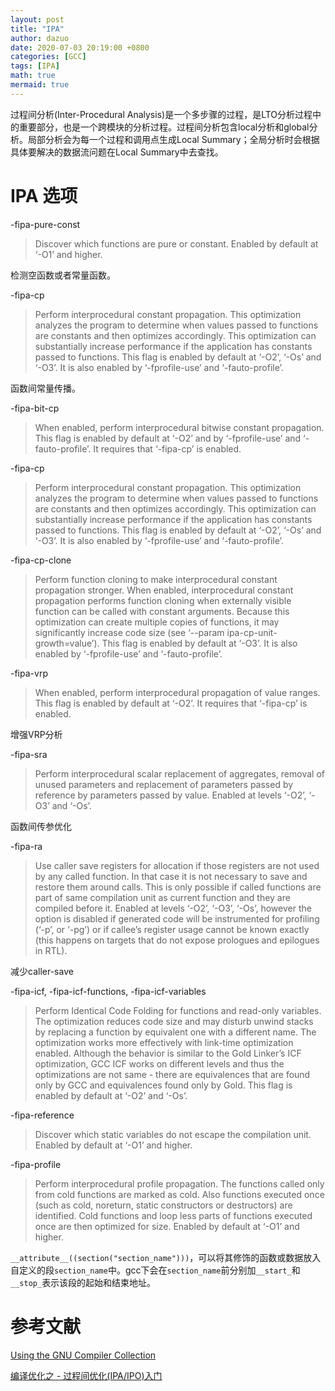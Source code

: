 ```yaml
---
layout: post
title: "IPA"
author: dazuo
date: 2020-07-03 20:19:00 +0800
categories: [GCC]
tags: [IPA]
math: true
mermaid: true
---
```


过程间分析(Inter-Procedural Analysis)是一个多步骤的过程，是LTO分析过程中的重要部分，也是一个跨模块的分析过程。过程间分析包含local分析和global分析。局部分析会为每一个过程和调用点生成Local Summary；全局分析时会根据具体要解决的数据流问题在Local Summary中去查找。



# IPA 选项

-fipa-pure-const

>  Discover which functions are pure or constant. Enabled by default at ‘-O1’ and higher. 

检测空函数或者常量函数。



-fipa-cp

> Perform interprocedural constant propagation. This optimization analyzes the program to determine when values passed to functions are constants and then optimizes accordingly. This optimization can substantially increase performance if the application has constants passed to functions. This flag is enabled by default at ‘-O2’, ‘-Os’ and ‘-O3’. It is also enabled by ‘-fprofile-use’ and ‘-fauto-profile’.

函数间常量传播。



-fipa-bit-cp

> When enabled, perform interprocedural bitwise constant propagation. This flag is enabled by default at ‘-O2’ and by ‘-fprofile-use’ and ‘-fauto-profile’. It requires that ‘-fipa-cp’ is enabled.



-fipa-cp

> Perform interprocedural constant propagation. This optimization analyzes the program to determine when values passed to functions are constants and then optimizes accordingly. This optimization can substantially increase performance if the application has constants passed to functions. This flag is enabled by default at ‘-O2’, ‘-Os’ and ‘-O3’. It is also enabled by ‘-fprofile-use’ and ‘-fauto-profile’.



-fipa-cp-clone

> Perform function cloning to make interprocedural constant propagation stronger. When enabled, interprocedural constant propagation performs function cloning when externally visible function can be called with constant arguments. Because this optimization can create multiple copies of functions, it may significantly increase code size (see ‘--param ipa-cp-unit-growth=value’). This flag is enabled by default at ‘-O3’. It is also enabled by ‘-fprofile-use’ and ‘-fauto-profile’.



-fipa-vrp 

> When enabled, perform interprocedural propagation of value ranges. This flag is enabled by default at ‘-O2’. It requires that ‘-fipa-cp’ is enabled.

增强VRP分析



-fipa-sra 

> Perform interprocedural scalar replacement of aggregates, removal of unused parameters and replacement of parameters passed by reference by parameters passed by value. Enabled at levels ‘-O2’, ‘-O3’ and ‘-Os’.

函数间传参优化



-fipa-ra

> Use caller save registers for allocation if those registers are not used by any called function. In that case it is not necessary to save and restore them around calls. This is only possible if called functions are part of same compilation unit as current function and they are compiled before it. Enabled at levels ‘-O2’, ‘-O3’, ‘-Os’, however the option is disabled if generated code will be instrumented for profiling (‘-p’, or ‘-pg’) or if callee’s register usage cannot be known exactly (this happens on targets that do not expose prologues and epilogues in RTL).

减少caller-save



-fipa-icf, -fipa-icf-functions, -fipa-icf-variables

> Perform Identical Code Folding for functions and read-only variables. The optimization reduces code size and may disturb unwind stacks by replacing a function by equivalent one with a different name. The optimization works more effectively with link-time optimization enabled. Although the behavior is similar to the Gold Linker’s ICF optimization, GCC ICF works on different levels and thus the optimizations are not same - there are equivalences that are found only by GCC and equivalences found only by Gold. This flag is enabled by default at ‘-O2’ and ‘-Os’.



-fipa-reference

> Discover which static variables do not escape the compilation unit. Enabled by default at ‘-O1’ and higher.



-fipa-profile

> Perform interprocedural profile propagation. The functions called only from cold functions are marked as cold. Also functions executed once (such as cold, noreturn, static constructors or destructors) are identified. Cold functions and loop less parts of functions executed once are then optimized for size. Enabled by default at ‘-O1’ and higher.



`__attribute__((section("section_name")))`，可以将其修饰的函数或数据放入自定义的段`section_name`中。gcc下会在`section_name`前分别加`__start_`和`__stop_`表示该段的起始和结束地址。



# 参考文献

[Using the GNU Compiler Collection](https://gcc.gnu.org/onlinedocs/gcc-12.1.0/gcc.pdf)

[编译优化之 - 过程间优化(IPA/IPO)入门](https://blog.csdn.net/qq_36287943/article/details/103930336)

